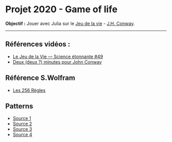 # Projet 2020 - Game of life


**Objectif :** Jouer avec Julia sur le [Jeu de la vie](https://en.wikipedia.org/wiki/Conway%27s_Game_of_Life) - [J.H. Conway](https://en.wikipedia.org/wiki/John_Horton_Conway).

---

## Références vidéos :
- [Le Jeu de la Vie — Science étonnante #49](https://www.youtube.com/watch?v=S-W0NX97DB0&feature=youtu.be)
- [Deux (deux ?) minutes pour John Conway](https://youtu.be/9Hpy6MKM-J8)
## Référence S.Wolfram
- [Les 256 Règles](http://140.177.205.81/01/01/rulelist.html)
## Patterns
- [Source 1](https://en.wikipedia.org/wiki/Conway%27s_Game_of_Life)
- [Source 2](http://pi.math.cornell.edu/~lipa/mec/lesson6.html)
- [Source 3](https://mathworld.wolfram.com/Rule30.html)
- [Source 4](https://copy.sh/life/examples/)
##
